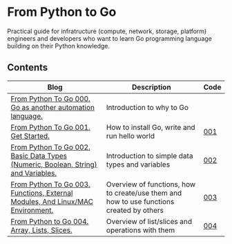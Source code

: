 # From Python to Go
Practical guide for infratructure (compute, network, storage, platform) engineers and developers who want to learn Go programming language building on their Python knowledge.

## Contents
| Blog | Description | Code |
| --- | --- | --- |
| [From Python To Go 000. Go as another automation language.](https://bit.ly/4ecJwOa) | Introduction to why to Go | |
| [From Python To Go 001. Get Started.](https://bit.ly/4fxXvir) | How to install Go, write and run hello world | [001](https://github.com/karneliuk-com/from-python-to-go/tree/main/code/001) |
| [From Python To Go 002. Basic Data Types (Numeric, Boolean, String) and Variables.](https://bit.ly/3UP2lA3) | Introduction to simple data types and variables | [002](https://github.com/karneliuk-com/from-python-to-go/tree/main/code/002) |
| [From Python To Go 003. Functions, External Modules, And Linux/MAC Environment.](https://bit.ly/48USJJZ) | Overview of functions, how to create/use them and how to use functions created by others | [003](https://github.com/karneliuk-com/from-python-to-go/tree/main/code/003) |
| [From Python to Go 004. Array, Lists, Slices.](https://bit.ly/4fZstAs) | Overview of list/slices and operations with them | [004](https://github.com/karneliuk-com/from-python-to-go/tree/main/code/004) |
